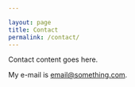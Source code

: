```yaml
---

layout: page
title: Contact
permalink: /contact/
---
```

Contact content goes here.

My e-mail is email@something.com.
